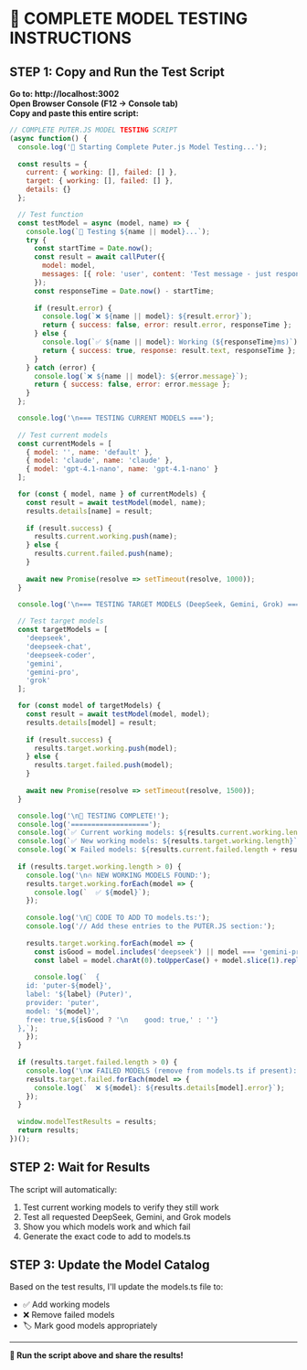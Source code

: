 # 🚀 COMPLETE MODEL TESTING INSTRUCTIONS

## STEP 1: Copy and Run the Test Script

**Go to: http://localhost:3002**  
**Open Browser Console (F12 → Console tab)**  
**Copy and paste this entire script:**

```javascript
// COMPLETE PUTER.JS MODEL TESTING SCRIPT
(async function() {
  console.log('🎯 Starting Complete Puter.js Model Testing...');
  
  const results = {
    current: { working: [], failed: [] },
    target: { working: [], failed: [] },
    details: {}
  };

  // Test function
  const testModel = async (model, name) => {
    console.log(`🔄 Testing ${name || model}...`);
    try {
      const startTime = Date.now();
      const result = await callPuter({
        model: model,
        messages: [{ role: 'user', content: 'Test message - just respond with "OK"' }]
      });
      const responseTime = Date.now() - startTime;
      
      if (result.error) {
        console.log(`❌ ${name || model}: ${result.error}`);
        return { success: false, error: result.error, responseTime };
      } else {
        console.log(`✅ ${name || model}: Working (${responseTime}ms)`);
        return { success: true, response: result.text, responseTime };
      }
    } catch (error) {
      console.log(`❌ ${name || model}: ${error.message}`);
      return { success: false, error: error.message };
    }
  };

  console.log('\n=== TESTING CURRENT MODELS ===');
  
  // Test current models
  const currentModels = [
    { model: '', name: 'default' },
    { model: 'claude', name: 'claude' },
    { model: 'gpt-4.1-nano', name: 'gpt-4.1-nano' }
  ];

  for (const { model, name } of currentModels) {
    const result = await testModel(model, name);
    results.details[name] = result;
    
    if (result.success) {
      results.current.working.push(name);
    } else {
      results.current.failed.push(name);
    }
    
    await new Promise(resolve => setTimeout(resolve, 1000));
  }

  console.log('\n=== TESTING TARGET MODELS (DeepSeek, Gemini, Grok) ===');
  
  // Test target models
  const targetModels = [
    'deepseek',
    'deepseek-chat', 
    'deepseek-coder',
    'gemini',
    'gemini-pro',
    'grok'
  ];

  for (const model of targetModels) {
    const result = await testModel(model, model);
    results.details[model] = result;
    
    if (result.success) {
      results.target.working.push(model);
    } else {
      results.target.failed.push(model);
    }
    
    await new Promise(resolve => setTimeout(resolve, 1500));
  }

  console.log('\n🎉 TESTING COMPLETE!');
  console.log('===================');
  console.log(`✅ Current working models: ${results.current.working.length}`);
  console.log(`✅ New working models: ${results.target.working.length}`);
  console.log(`❌ Failed models: ${results.current.failed.length + results.target.failed.length}`);
  
  if (results.target.working.length > 0) {
    console.log('\n🔥 NEW WORKING MODELS FOUND:');
    results.target.working.forEach(model => {
      console.log(`  ✅ ${model}`);
    });
    
    console.log('\n📝 CODE TO ADD TO models.ts:');
    console.log('// Add these entries to the PUTER.JS section:');
    
    results.target.working.forEach(model => {
      const isGood = model.includes('deepseek') || model === 'gemini-pro' || model === 'grok';
      const label = model.charAt(0).toUpperCase() + model.slice(1).replace('-', ' ');
      
      console.log(`  {
    id: 'puter-${model}',
    label: '${label} (Puter)',
    provider: 'puter',
    model: '${model}',
    free: true,${isGood ? '\n    good: true,' : ''}
  },`);
    });
  }
  
  if (results.target.failed.length > 0) {
    console.log('\n❌ FAILED MODELS (remove from models.ts if present):');
    results.target.failed.forEach(model => {
      console.log(`  ❌ ${model}: ${results.details[model].error}`);
    });
  }
  
  window.modelTestResults = results;
  return results;
})();
```

## STEP 2: Wait for Results

The script will automatically:
1. Test current working models to verify they still work
2. Test all requested DeepSeek, Gemini, and Grok models  
3. Show you which models work and which fail
4. Generate the exact code to add to models.ts

## STEP 3: Update the Model Catalog

Based on the test results, I'll update the models.ts file to:
- ✅ Add working models
- ❌ Remove failed models
- 🏷️ Mark good models appropriately

---

**🚀 Run the script above and share the results!**